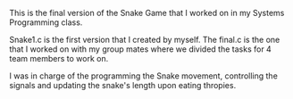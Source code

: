 This is the final version of the Snake Game that I worked on in my Systems Programming class.

Snake1.c is the first version that I created by myself.
The final.c is the one that I worked on with my group mates where we divided the tasks for 4 team members to work on.

I was in charge of the programming the Snake movement, controlling the signals and updating the snake's length upon eating thropies.

